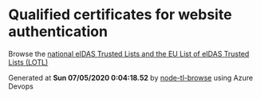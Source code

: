 # Qualified certificates for website authentication 
 Browse the [national eIDAS Trusted Lists and the EU List of eIDAS Trusted Lists (LOTL)](https://webgate.ec.europa.eu/tl-browser/#/) 
 
 
Generated at **Sun 07/05/2020  0:04:18.52** by [node-tl-browse](https://github.com/ymedlop/node-tl-browser) using Azure Devops 
